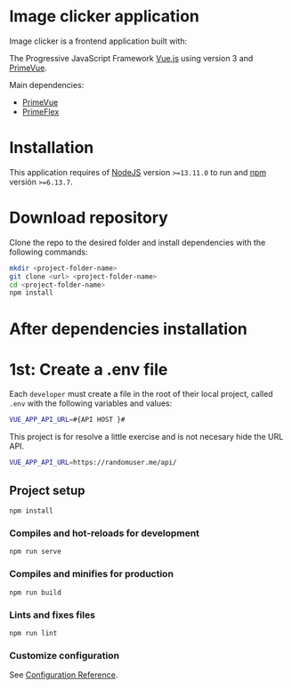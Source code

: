 # Image clicker application

 Image clicker is a frontend application built with:

The Progressive JavaScript Framework [Vue.js](https://vuejs.org/) using version 3 and [PrimeVue](https://primevue.org/).

Main dependencies:

- [PrimeVue](https://primevue.org/)
- [PrimeFlex](https://primeflex.org/)

# Installation

This application requires of <a href="https://nodejs.org/" target="_blank">NodeJS</a> version `>=13.11.0` to run and <a href="https://www.npmjs.com/get-npm" target="_blank">npm</a> versión `>=6.13.7`.

# Download repository

Clone the repo to the desired folder and install dependencies with the following commands:

```sh
mkdir <project-folder-name>
git clone <url> <project-folder-name>
cd <project-folder-name>
npm install
```

# After dependencies installation

# 1st: Create a .env file

Each `developer` must create a file in the root of their local project, called `.env` with the following variables and values:


```sh
VUE_APP_API_URL=#{API HOST }#
```

This project is for resolve a little exercise and is not necesary hide the URL API.

```sh
VUE_APP_API_URL=https://randomuser.me/api/
```

## Project setup
```
npm install
```

### Compiles and hot-reloads for development
```
npm run serve
```

### Compiles and minifies for production
```
npm run build
```

### Lints and fixes files
```
npm run lint
```

### Customize configuration
See [Configuration Reference](https://cli.vuejs.org/config/).

